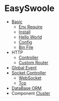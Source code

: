 # EasySwoole
- [Basic](README.md)
    - [Env Require](Base/env.md)
    - [Install](Base/install.md)
    - [Hello World](Base/hello.md)
    - [Config](Base/config.md)
    - [Bin File](Base/easyswoole.md)
- HTTP
    - [Controller](Http/controller.md)
    - [Custom Router](Http/router.md)
- [Global Event](event.md)
- [Socket Controller](Socket/sock.md)
    - [WebSocket](Socket/websocket.md)
    - [Tcp](Socket/tcp.md)
- [DataBase ORM](database.md)
- Component
    [Cluster](Component/cluster.md)
